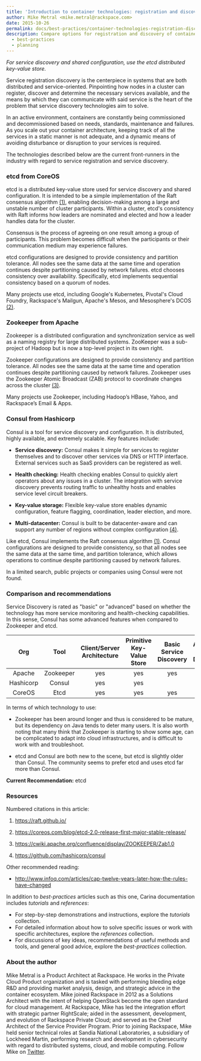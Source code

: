```yaml
---
title: 'Introduction to container technologies: registration and discovery of container services'
author: Mike Metral <mike.metral@rackspace.com>
date: 2015-10-26
permalink: docs/best-practices/container-technologies-registration-discover/
description: Compare options for registration and discovery of container services
  - best-practices
  - planning
---
```


*For service discovery and shared configuration, use the etcd distributed key-value store.*

Service registration discovery is the centerpiece in systems that are
both distributed and service-oriented. Pinpointing how nodes in a cluster
can register, discover and determine the necessary services available,
and the means by which they can communicate with said service is the
heart of the problem that service discovery technologies aim to solve.

In an active environment, containers are constantly being commissioned
and decommissioned based on needs, standards, maintenance and failures.
As you scale out your container architecture, keeping track of all the
services in a static manner
is not adequate, and a dynamic means of avoiding disturbance or
disruption to your services is required.

The technologies described below are the current front-runners in the
industry with regard to service registration and service
discovery.

### etcd from CoreOS

etcd is a distributed key-value store used for service discovery and shared
configuration. It is intended to be a simple implementation of the Raft
consensus algorithm [(1)](#resources), enabling decision-making among a large and unstable number of cluster participants. Within a cluster, etcd's consistency with Raft informs how leaders are nominated and elected and how a leader handles data for the cluster.

Consensus is the process of agreeing on one result among a group of participants. This problem becomes difficult when the participants or their communication medium may experience failures.

etcd configurations are designed to provide consistency and partition tolerance. All nodes see the same data at the same time and operation continues despite partitioning caused by network failures.
etcd chooses consistency over availability. Specifically, etcd implements
sequential consistency based on a quorum of nodes.

Many projects use etcd, including Google's Kubernetes, Pivotal's Cloud
Foundry, Rackspace's Mailgun, Apache's Mesos, and Mesosphere's DCOS [(2)](#resources).

### Zookeeper from Apache

Zookeeper is a distributed configuration and synchronization service
as well as a naming registry for large distributed systems. ZooKeeper was a
sub-project of Hadoop but is now a top-level project in its own right.

Zookeeper configurations are designed to provide consistency and partition tolerance. All nodes see the same data at the same time and operation continues despite partitioning caused by network failures.
Zookeeper uses the Zookeeper Atomic Broadcast (ZAB) protocol to coordinate changes across the
cluster [(3)](#resources).

Many projects use Zookeeper, including Hadoop’s HBase, Yahoo, and
Rackspace’s Email & Apps.

### Consul from Hashicorp

Consul is a tool for service discovery and configuration. It is distributed,
highly available, and extremely scalable. Key features include:

- **Service discovery:** Consul makes it simple for services to
  register themselves and to discover other services via DNS or HTTP
  interface. External services such as SaaS providers can be
  registered as well.

- **Health checking:** Health checking enables Consul to quickly
  alert operators about any issues in a cluster. The integration with
  service discovery prevents routing traffic to unhealthy hosts and
  enables service level circuit breakers.

- **Key-value storage:** Flexible key-value store enables
  dynamic configuration, feature flagging, coordination, leader
  election, and more.

- **Multi-datacenter:** Consul is built to be datacenter-aware
  and can support any number of regions without complex
  configuration [(4)](#resources).

Like etcd, Consul implements the Raft consensus algorithm [(1)](#resources).
Consul configurations are designed to provide consistency, so that all nodes see the same data at the same time, and partition tolerance, which allows operations to continue despite partitioning caused by network failures.

In a limited search, public projects or companies using Consul were not found.

### Comparison and recommendations

Service Discovery is rated as "basic" or "advanced" based on whether the technology has more service monitoring and health-checking capabilities. In this sense, Consul has some advanced features when compared to Zookeeper and etcd.

<table>
 <thead>
  <tr>
   <th>Org</th>
   <th>Tool</th>
   <th>Client/Server Architecture</th>
   <th>Primitive Key-Value Store</th>
   <th>Basic Service Discovery</th>
   <th>Advanced Service Discovery</th>
   <th>Consistency</th>
   <th>Language</th>
  </tr>
 </thead>
 <tbody style="text-align: center;">
  <tr>
   <td>Apache</td>
   <td>Zookeeper</td>
   <td class="table-cell-green">yes</td>
   <td class="table-cell-green">yes</td>
   <td class="table-cell-green">yes</td>
   <td></td>
   <td class="table-cell-green">yes</td>
   <td>Java</td>
  </tr>
  <tr>
   <td>Hashicorp</td>
   <td>Consul</td>
   <td class="table-cell-green">yes</td>
   <td class="table-cell-green">yes</td>
   <td></td>
   <td class="table-cell-green">yes</td>
   <td class="table-cell-green">yes</td>
   <td>Go</td>
  </tr>
  <tr>
   <td>CoreOS</td>
   <td>Etcd</td>
   <td class="table-cell-green">yes</td>
   <td class="table-cell-green">yes</td>
   <td class="table-cell-green">yes</td>
   <td></td>
   <td class="table-cell-green">yes</td>
   <td>Go</td>
  </tr>
 </tbody>
</table>

In terms of which technology to use:

- Zookeeper has been around longer and thus is considered to be mature,
  but its dependency on Java tends to deter many users. It
  is also worth noting that many think that Zookeeper is starting to show some
  age, can be complicated to adapt into cloud infrastructures, and is difficult to work with
  and troubleshoot.

- etcd and Consul are both new to the scene, but etcd is slightly older
  than Consul. The community seems to prefer etcd and uses etcd far more than Consul.

**Current Recommendation:** etcd

<a name="resources"></a>
### Resources

Numbered citations in this article:

1. <https://raft.github.io/>

2. <https://coreos.com/blog/etcd-2.0-release-first-major-stable-release/>

3. <https://cwiki.apache.org/confluence/display/ZOOKEEPER/Zab1.0>

4. <https://github.com/hashicorp/consul>

Other recommended reading:

- <http://www.infoq.com/articles/cap-twelve-years-later-how-the-rules-have-changed>

In addition to *best-practices* articles such as this one,
Carina documentation includes *tutorials* and *references*:

* For step-by-step demonstrations and instructions, explore the *tutorials* collection.
* For detailed information about how to solve specific issues or work with specific architectures,
  explore the *references* collection.
* For discussions of key ideas, recommendations of useful methods and tools, and
  general good advice, explore the *best-practices* collection.

### About the author

Mike Metral is a Product Architect at Rackspace. He works in the Private Cloud Product organization and is tasked with performing bleeding edge R&D and providing market analysis, design, and strategic advice in the container ecosystem. Mike joined Rackspace in 2012 as a Solutions Architect with the intent of helping OpenStack become the open standard for cloud management. At Rackspace, Mike has led the integration effort with strategic partner RightScale; aided in the assessment, development, and evolution of Rackspace Private Cloud; and served as the Chief Architect of the Service Provider Program. Prior to joining Rackspace, Mike held senior technical roles at Sandia National Laboratories, a subsidiary of Lockheed Martin, performing research and development in cybersecurity with regard to distributed systems, cloud, and mobile computing. Follow Mike on [Twitter](https://twitter.com/mikemetral).
